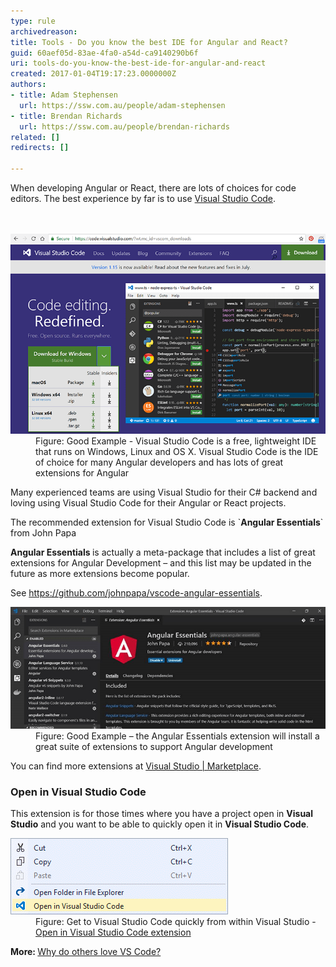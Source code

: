 ```yaml
---
type: rule
archivedreason: 
title: Tools - Do you know the best IDE for Angular and React?
guid: 60aef05d-83ae-4fa0-a54d-ca9140290b6f
uri: tools-do-you-know-the-best-ide-for-angular-and-react
created: 2017-01-04T19:17:23.0000000Z
authors:
- title: Adam Stephensen
  url: https://ssw.com.au/people/adam-stephensen
- title: Brendan Richards
  url: https://ssw.com.au/people/brendan-richards
related: []
redirects: []

---
```



​​​​When developing Angular or React, there are lots of choices for code editors. The best experience by far is to use <a href="https://visualstudio.microsoft.com/downloads/">Visual Studio Code</a>.   <br>
<br><excerpt class='endintro'></excerpt><br>
<dl class="goodImage"><dt> 
      <img alt="angular-machine-setup-1.png" src="angular-machine-setup-1.png" /> 
   </dt><dd>Figure: Good Example - Visual Studio Code is a free, lightweight IDE that runs on Windows, Linux and OS X. Visual Studio Code is the IDE of choice for many Angular developers and has lots of great extensions for Angular<br></dd></dl><p>Many experienced teams are using Visual Studio for their C# backend and loving using Visual Studio Code for their Angular or React projects.</p><p>The recommended extension for Visual Studio Code is `<strong>Angular Essentials</strong>` from John Papa​<br></p><p> 
   <strong>Angular Essentials </strong>is actually a meta-package that includes a list of great extensions for Angular Development – and this list may be updated in the future as more extensions become popular.<br></p><p>See 
   <a href="https://github.com/johnpapa/vscode-angular-essentials">https://github.com/johnpapa/vscode-angular-​essentials</a>.<br></p><dl class="goodImage"><dt> 
      <img alt="angular-machine-setup-2.png" src="angular-machine-setup-2.png" /> 
   </dt><dd>Figure: Good Example – the Angular Essentials extension will install a great suite of extensions to support Angular development</dd></dl><p>You can find more extensions at <a href="https://marketplace.visualstudio.com/">Visual Studio | Marketplace</a>.<br></p><h3>​Open in Visual Studio Code</h3><p class="ssw15-rteElement-P">This extension is for those times where you have a project open in 
   <b>Visual Studio</b> and you want to be able to quickly open it in 
   <b>Visual Studio Code</b>.<span style="color:#cc4141;font-family:"segoe ui", "trebuchet ms", tahoma, arial, verdana, sans-serif;font-size:18px;"> </span></p><dl class="image"><dt>
      <img src="open-in-vscode.png" alt="open-in-vscode.png" />
   </dt><dd>Figure: Get to Visual Studio Code quickly from within Visual Studio - 
      <a href="https://marketplace.visualstudio.com/items?itemName=MadsKristensen.OpeninVisualStudioCode">Open in Visual Studio Code extension</a>​<br></dd></dl><p> 
   <b>More: </b><a href="https://stackshare.io/posts/why-developers-love-visual-studio-code">Why do others love VS Code?​</a><br></p>



